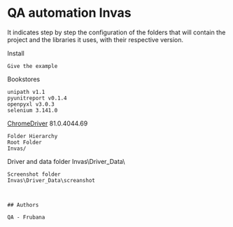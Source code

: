 # QA automation Invas

It indicates step by step the configuration of the folders that will contain the 
project and the libraries it uses, with their respective version.

Install

```
Give the example
```

Bookstores

```
unipath v1.1
pyunitreport v0.1.4
openpyxl v3.0.3
selenium 3.141.0
```
[ChromeDriver](https://chromedriver.chromium.org/) 81.0.4044.69

```
Folder Hierarchy
Root Folder 
Invas/
```
Driver and data folder
Invas\Driver_Data\
```
Screenshot folder
Invas\Driver_Data\screanshot



## Authors

QA - Frubana

